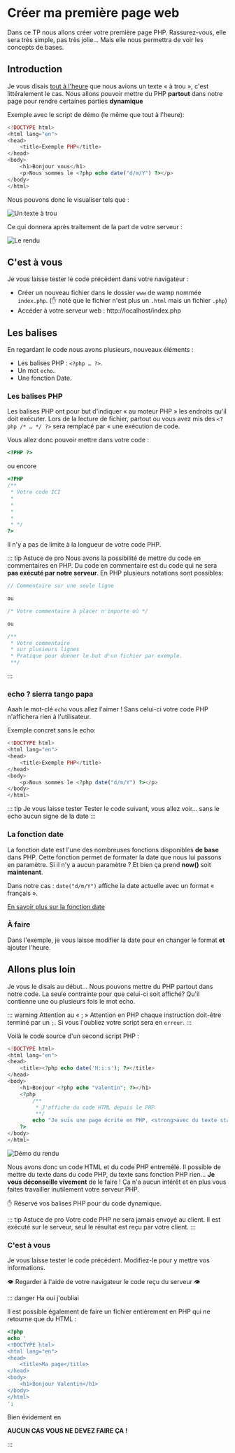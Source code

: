 # Créer ma première page web

Dans ce TP nous allons créer votre première page PHP. Rassurez-vous, elle sera très simple, pas très jolie… Mais elle nous permettra de voir les concepts de bases.

## Introduction

Je vous disais [tout à l'heure](./support.html#et-le-php-dans-tout-ca) que nous avions un texte « à trou », c'est littéralement le cas. Nous allons pouvoir mettre du PHP **partout** dans notre page pour rendre certaines parties **dynamique**

Exemple avec le script de démo (le même que tout à l'heure):

```php
<!DOCTYPE html>
<html lang="en">
<head>
    <title>Exemple PHP</title>
</head>
<body>
    <h1>Bonjour vous</h1>
    <p>Nous sommes le <?php echo date("d/m/Y") ?></p>
</body>
</html>
```

Nous pouvons donc le visualiser tels que :

![Un texte à trou](./res/php_base2.png)

Ce qui donnera après traitement de la part de votre serveur :

![Le rendu](./res/php_base.png)

## C'est à vous

Je vous laisse tester le code précédent dans votre navigateur :

- Créer un nouveau fichier dans le dossier `www` de wamp nommée `index.php`. (:hand: noté que le fichier n'est plus un `.html` mais un fichier `.php`)
- Accéder à votre serveur web : http://localhost/index.php

## Les balises

En regardant le code nous avons plusieurs, nouveaux éléments :

- Les balises PHP : `<?php … ?>`.
- Un mot `echo`.
- Une fonction Date.

### Les balises PHP

Les balises PHP ont pour but d'indiquer « au moteur PHP » les endroits qu'il doit exécuter. Lors de la lecture de fichier, partout ou vous avez mis des `<?php /* … */ ?>` sera remplacé par « une exécution de code.

Vous allez donc pouvoir mettre dans votre code :

```php
<?PHP ?>
```

ou encore

```php
<?PHP
/**
 * Votre code ICI
 *
 *
 *
 *
 * */
?>
```

Il n'y a pas de limite à la longueur de votre code PHP.

::: tip Astuce de pro
Nous avons la possibilité de mettre du code en commentaires en PHP. Du code en commentaire est du code qui ne sera **pas exécuté par notre serveur**. En PHP plusieurs notations sont possibles:

```php
// Commentaire sur une seule ligne

ou

/* Votre commentaire à placer n'importe où */

ou

/**
 * Votre commentaire
 * sur plusieurs lignes
 * Pratique pour donner le but d'un fichier par exemple.
 **/
```

:::

### echo ? sierra tango papa

Aaah le mot-clé `echo` vous allez l'aimer ! Sans celui-ci votre code PHP n'affichera rien à l'utilisateur.

Exemple concret sans le echo:

```php
<!DOCTYPE html>
<html lang="en">
<head>
    <title>Exemple PHP</title>
</head>
<body>
    <p>Nous sommes le <?php date("d/m/Y") ?></p>
</body>
</html>
```

::: tip Je vous laisse tester
Tester le code suivant, vous allez voir… sans le echo aucun signe de la date
:::

### La fonction date

La fonction date est l'une des nombreuses fonctions disponibles **de base** dans PHP. Cette fonction permet de formater la date que nous lui passons en paramètre. Si il n'y a aucun paramètre ? Et bien ça prend **now()** soit **maintenant**.

Dans notre cas : `date("d/m/Y")` affiche la date actuelle avec un format « français ».

[En savoir plus sur la fonction date](https://www.php.net/manual/en/function.date.php)

### À faire

Dans l'exemple, je vous laisse modifier la date pour en changer le format **et** ajouter l'heure.

## Allons plus loin

Je vous le disais au début… Nous pouvons mettre du PHP partout dans notre code. La seule contrainte pour que celui-ci soit affiché? Qu'il contienne une ou plusieurs fois le mot echo.

::: warning Attention au « ; »
Attention en PHP chaque instruction doit-être terminé par un `;`. Si vous l'oubliez votre script sera en `erreur`.
:::

Voilà le code source d'un second script PHP :

```php
<!DOCTYPE html>
<html lang="en">
<head>
    <title><?php echo date('H:i:s'); ?></title>
</head>
<body>
    <h1>Bonjour <?php echo "valentin"; ?></h1>
    <?php
        /**
         * J'affiche du code HTML depuis le PHP
         **/
        echo "Je suis une page écrite en PHP, <strong>avec du texte statique</strong>, mais dynamique";
    ?>
</body>
</html>
```

![Démo du rendu](./res/php_demo2.png)

Nous avons donc un code HTML et du code PHP entremêlé. Il possible de mettre du texte dans du code PHP, du texte sans fonction PHP rien… **Je vous déconseille vivement** de le faire ! Ça n'a aucun intérêt et en plus vous faites travailler inutilement votre serveur PHP.

:hand: Réservé vos balises PHP pour du code dynamique.

::: tip Astuce de pro
Votre code PHP ne sera jamais envoyé au client. Il est exécuté sur le serveur, seul le résultat est reçu par votre client.
:::

### C'est à vous

Je vous laisse tester le code précédent. Modifiez-le pour y mettre vos informations.

:eye: Regarder à l'aide de votre navigateur le code reçu du serveur :eye:

::: danger Ha oui j'oubliai

Il est possible également de faire un fichier entièrement en PHP qui ne retourne que du HTML :

```php
<?php
echo '
<!DOCTYPE html>
<html lang="en">
<head>
    <title>Ma page</title>
</head>
<body>
    <h1>Bonjour Valentin</h1>
</body>
</html>
';
```

Bien évidement en

**AUCUN CAS VOUS NE DEVEZ FAIRE ÇA !**

:::
